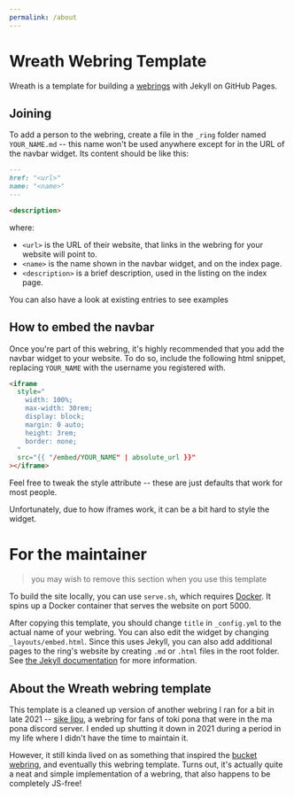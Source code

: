 ```yaml
---
permalink: /about
---
```


# Wreath Webring Template

Wreath is a template for building a [webrings](https://en.wikipedia.org/wiki/Webring) with Jekyll on GitHub Pages.

## Joining

To add a person to the webring, create a file in the `_ring` folder named `YOUR_NAME.md` -- this name won't be used anywhere except for in the URL of the navbar widget.
Its content should be like this:

```md
---
href: "<url>"
name: "<name>"
---

<description>
```

where:

- `<url>` is the URL of their website, that links in the webring for your website will point to.
- `<name>` is the name shown in the navbar widget, and on the index page.
- `<description>` is a brief description, used in the listing on the index page.

You can also have a look at existing entries to see examples

## How to embed the navbar

Once you're part of this webring, it's highly recommended that you add the navbar widget to your website.
To do so, include the following html snippet, replacing `YOUR_NAME` with the username you registered with.

```html
<iframe
  style="
    width: 100%;
    max-width: 30rem;
    display: block;
    margin: 0 auto;
    height: 3rem;
    border: none;
  "
  src="{{ "/embed/YOUR_NAME" | absolute_url }}"
></iframe>
```

<!-- {{ "--" }}{{ ">" }}

Here's an example of what it looks like (with an added border so you can see the size):

<iframe
  style="
    width: 100%;
    max-width: 30rem;
    display: block;
    margin: 0 auto;
    height: 3rem;
    border: 1px solid grey;
  "
  src="{{ site.ring[0].url | absolute_url }}"
></iframe>

{{ "<!" }}{{ "--" }} -->

Feel free to tweak the style attribute -- these are just defaults that work for most people.

Unfortunately, due to how iframes work, it can be a bit hard to style the widget.

# For the maintainer

> you may wish to remove this section when you use this template

To build the site locally, you can use `serve.sh`, which requires [Docker](https://docs.docker.com/engine/install/).
It spins up a Docker container that serves the website on port 5000.

After copying this template, you should change `title` in `_config.yml` to the actual name of your webring.
You can also edit the widget by changing `_layouts/embed.html`.
Since this uses Jekyll, you can also add additional pages to the ring's website by creating `.md` or `.html` files in the root folder.
See [the Jekyll documentation](https://jekyllrb.com/docs/) for more information.

## About the Wreath webring template


This template is a cleaned up version of another webring I ran for a bit in late 2021 -- [sike lipu](https://github.com/ralismark/sike-lipu), a webring for fans of toki pona that were in the ma pona discord server.
I ended up shutting it down in 2021 during a period in my life where I didn't have the time to maintain it.

However, it still kinda lived on as something that inspired the [bucket webring](https://webring.bucketfish.me/about.html), and eventually this webring template.
Turns out, it's actually quite a neat and simple implementation of a webring, that also happens to be completely JS-free!
